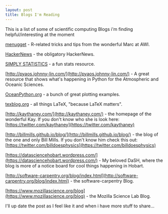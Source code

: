 ```yaml
---
layout: post
title: Blogs I'm Reading
---
```

This is a list of some of scientific computing Blogs i'm finding helpful/interesting at the moment

[menugget](http://menugget.blogspot.de/) - R-related tricks and tips from the wonderful Marc at AWI.

[HackerNews](https://news.ycombinator.com/) -  the obligatory HackerNews.

[SIMPLY STATISTICS](http://simplystatistics.org/) -  a fun stats resource.

[http://pyaos.johnny-lin.com/](http://pyaos.johnny-lin.com/) - A great resource that shows what's happening in Python for the Atmospheric and Oceanic Sciences.

[OceanPython.org](OceanPython.org) - a bunch of great plotting examples.

[texblog.org](texblog.org) - all things LaTeX, "because LaTeX matters".

[http://kaythaney.com/](http://kaythaney.com/) - the homepage of the wonderful Kay. If you don't know who she is look here: [https://twitter.com/kaythaney](https://twitter.com/kaythaney)

[http://billmills.github.io/blog/](http://billmills.github.io/blog/) - the blog of the one and only Bill Mills. If you don't know him check this out: [https://twitter.com/billdoesphysics](https://twitter.com/billdoesphysics)

[https://datasciencehobart.wordpress.com/](https://datasciencehobart.wordpress.com/) - My beloved DaSH, where the blog is more of a notice board for cool things happening in Hobart.

[http://software-carpentry.org/blog/index.html](http://software-carpentry.org/blog/index.html) - the software-carpentry Blog.

[https://www.mozillascience.org/blog](https://www.mozillascience.org/blog) - the Mozilla Science Lab Blog.

I'll up date the post as I feel like it and when i have more stuff to share...
